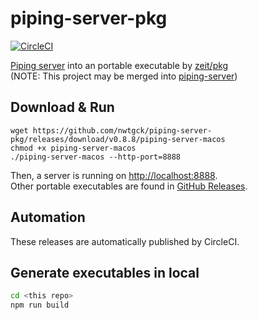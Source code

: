 # piping-server-pkg
[![CircleCI](https://circleci.com/gh/nwtgck/piping-server-pkg.svg?style=shield)](https://circleci.com/gh/nwtgck/piping-server-pkg)

[Piping server](https://github.com/nwtgck/piping-server) into an portable executable by [zeit/pkg](https://github.com/zeit/pkg)  
(NOTE: This project may be merged into [piping-server](https://github.com/nwtgck/piping-server))

## Download & Run

```
wget https://github.com/nwtgck/piping-server-pkg/releases/download/v0.8.8/piping-server-macos
chmod +x piping-server-macos
./piping-server-macos --http-port=8888
```

Then, a server is running on <http://localhost:8888>.  
Other portable executables are found in [GitHub Releases](https://github.com/nwtgck/piping-server-pkg/releases).  

## Automation

These releases are automatically published by CircleCI.

## Generate executables in local

```bash
cd <this repo>
npm run build
```
